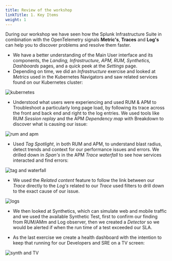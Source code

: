 ```yaml
---
title: Review of the workshop
linkTitle: 1. Key Items
weight: 1
---
```


During our workshop we have seen how the Splunk Infrastructure Suite in combination with the OpenTelemetry signals **Metric's**, **Traces** and **Log's** can help you to discover problems and resolve them faster.

* We have a better understanding of the Main User interface and its components, the *Landing, Infrastructure, APM, RUM, Synthetics, Dashboards* pages, and a quick peek at the *Settings* page.
* Depending on time, we did an *Infrastructure* exercise and looked at *Metrics* used in the  Kubernetes Navigators and saw related services found on our Kubernetes cluster:

![kubernetes](../images/infra.png)

* Understood what users were experiencing and used RUM & APM to Troubleshoot a particularly long page load, by following its trace across the front and back end and right to the log entries.
We used tools like RUM *Session replay* and the APM *Dependency map* with Breakdown to discover what is causing our issue:

![rum and apm](../images/rum-apm.png)

* Used *Tag Spotlight*, in both RUM and APM, to understand blast radius, detect trends and context for our performance issues and errors. We drilled down in *Span's* in the APM *Trace waterfall* to  see how services interacted and find errors:

![tag and waterfall](../images/tag-spotligth-waterfall.png)

* We used the *Related content* feature to follow the link between our *Trace*  directly to the *Log's* related to our *Trace* used filters to drill down to the exact cause of our issue.

![logs](../images/log.png)

* We then looked at Synthetics, which can simulate web and mobile traffic and we used the available  Synthetic Test, first to confirm our finding from RUM/AMm and Log observer, then we created a *Detector*  so we would be  alerted if when the run time of a test exceeded our SLA.

* As the last exercise we create a health dashboard with the intention to keep that running for our Developers  and SRE on a TV screen:

![synth and TV](../images/synth-tv.png)

